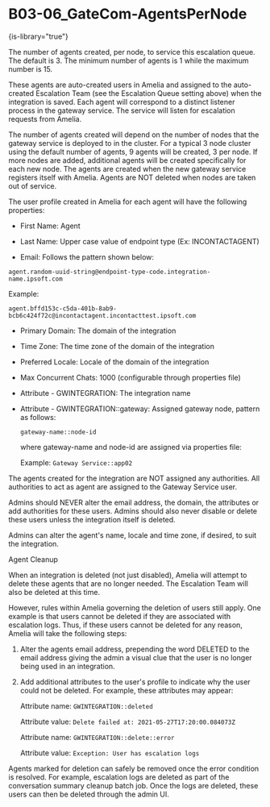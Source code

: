 # B03-06_GateCom-AgentsPerNode

{is-library="true"}

<snippet id="B03-06_GateCom-AgentsPerNode_snippet">



The number of agents created, per node, to service this escalation queue. The default is 3. The minimum number of agents is 1 while the maximum number is 15.

These agents are auto-created users in Amelia and assigned to the auto-created Escalation Team (see the Escalation Queue setting above) when the integration is saved. Each agent will correspond to a distinct listener process in the gateway service. The service will listen for escalation requests from Amelia.

The number of agents created will depend on the number of nodes that the gateway service is deployed to in the cluster. For a typical 3 node cluster using the default number of agents, 9 agents will be created, 3 per node. If more nodes are added, additional agents will be created specifically for each new node. The agents are created when the new gateway service registers itself with Amelia. Agents are NOT deleted when nodes are taken out of service.

The user profile created in Amelia for each agent will have the following properties:

* First Name: Agent

* Last Name: Upper case value of endpoint type (Ex: INCONTACTAGENT)

* Email: Follows the pattern shown below:

`agent.random-uuid-string@endpoint-type-code.integration-name.ipsoft.com`

Example:

`agent.bffd153c-c5da-401b-8ab9-bcb6c424f72c@incontactagent.incontacttest.ipsoft.com`

* Primary Domain: The domain of the integration

* Time Zone: The time zone of the domain of the integration

* Preferred Locale: Locale of the domain of the integration

* Max Concurrent Chats: 1000 (configurable through properties file)

* Attribute - GWINTEGRATION: The integration name

* Attribute - GWINTEGRATION::gateway: Assigned gateway node, pattern as follows:  

  `gateway-name::node-id`  

  where gateway-name and node-id are assigned via properties file:  

  Example: `Gateway Service::app02`  

The agents created for the integration are NOT assigned any authorities. All authorities to act as agent are assigned to the Gateway Service user.

Admins should NEVER alter the email address, the domain, the attributes or add authorities for these users. Admins should also never disable or delete these users unless the integration itself is deleted.

Admins can alter the agent's name, locale and time zone, if desired, to suit the integration.

Agent Cleanup

When an integration is deleted (not just disabled), Amelia will attempt to delete these agents that are no longer needed. The Escalation Team will also be deleted at this time.

However, rules within Amelia governing the deletion of users still apply. One example is that users cannot be deleted if they are associated with escalation logs. Thus, if these users cannot be deleted for any reason, Amelia will take the following steps:

1. Alter the agents email address, prepending the word DELETED to the email address giving the admin a visual clue that the user is no longer being used in an integration.

2. Add additional attributes to the user's profile to indicate why the user could not be deleted. For example, these attributes may appear:  

   Attribute name: `GWINTEGRATION::deleted`  

   Attribute value: `Delete failed at: 2021-05-27T17:20:00.084073Z`  

   Attribute name: `GWINTEGRATION::delete::error`  

   Attribute value: `Exception: User has escalation logs`  

Agents marked for deletion can safely be removed once the error condition is resolved. For example, escalation logs are deleted as part of the conversation summary cleanup batch job. Once the logs are deleted, these users can then be deleted through the admin UI.


</snippet>